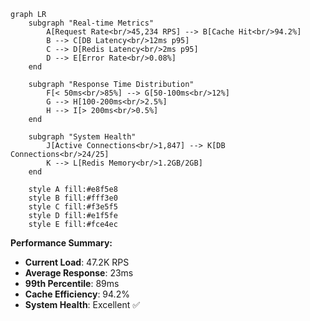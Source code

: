 ```mermaid
graph LR
    subgraph "Real-time Metrics"
        A[Request Rate<br/>45,234 RPS] --> B[Cache Hit<br/>94.2%]
        B --> C[DB Latency<br/>12ms p95]
        C --> D[Redis Latency<br/>2ms p95]
        D --> E[Error Rate<br/>0.08%]
    end
    
    subgraph "Response Time Distribution"
        F[< 50ms<br/>85%] --> G[50-100ms<br/>12%]
        G --> H[100-200ms<br/>2.5%]
        H --> I[> 200ms<br/>0.5%]
    end
    
    subgraph "System Health"
        J[Active Connections<br/>1,847] --> K[DB Connections<br/>24/25]
        K --> L[Redis Memory<br/>1.2GB/2GB]
    end
    
    style A fill:#e8f5e8
    style B fill:#fff3e0
    style C fill:#f3e5f5
    style D fill:#e1f5fe
    style E fill:#fce4ec
```

**Performance Summary:**
- **Current Load**: 47.2K RPS
- **Average Response**: 23ms
- **99th Percentile**: 89ms
- **Cache Efficiency**: 94.2%
- **System Health**: Excellent ✅
